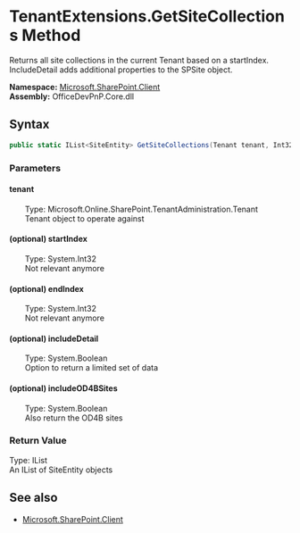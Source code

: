 # TenantExtensions.GetSiteCollections Method  
Returns all site collections in the current Tenant based on a startIndex. IncludeDetail adds additional properties to the SPSite object.  

**Namespace:** [Microsoft.SharePoint.Client](Microsoft.SharePoint.Client.md)  
**Assembly:** OfficeDevPnP.Core.dll  
## Syntax
```C#
public static IList<SiteEntity> GetSiteCollections(Tenant tenant, Int32 startIndex, Int32 endIndex, Boolean includeDetail, Boolean includeOD4BSites)
```
### Parameters
#### tenant  
&emsp;&emsp;Type: Microsoft.Online.SharePoint.TenantAdministration.Tenant  
&emsp;&emsp;Tenant object to operate against  

#### (optional) startIndex  
&emsp;&emsp;Type: System.Int32  
&emsp;&emsp;Not relevant anymore  

#### (optional) endIndex  
&emsp;&emsp;Type: System.Int32  
&emsp;&emsp;Not relevant anymore  

#### (optional) includeDetail  
&emsp;&emsp;Type: System.Boolean  
&emsp;&emsp;Option to return a limited set of data  

#### (optional) includeOD4BSites  
&emsp;&emsp;Type: System.Boolean  
&emsp;&emsp;Also return the OD4B sites  

### Return Value
Type: IList<SiteEntity>  
An IList of SiteEntity objects

## See also
- [Microsoft.SharePoint.Client](Microsoft.SharePoint.Client.md)
